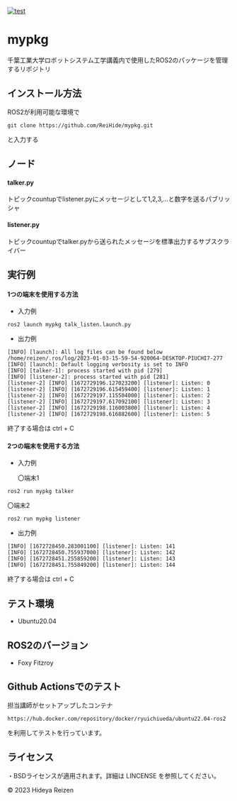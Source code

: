 
[![test](https://github.com/ReiHide/mypkg/actions/workflows/test.yml/badge.svg)](https://github.com/ReiHide/mypkg/actions/workflows/test.yml)

# mypkg
千葉工業大学ロボットシステム工学講義内で使用したROS2のパッケージを管理するリポジトリ

## インストール方法
ROS2が利用可能な環境で
~~~
git clone https://github.com/ReiHide/mypkg.git
~~~
と入力する

## ノード
#### talker.py
トピックcountupでlistener.pyにメッセージとして1,2,3,...と数字を送るパブリッシャ
#### listener.py
トピックcountupでtalker.pyから送られたメッセージを標準出力するサブスクライバー

## 実行例
#### 1つの端末を使用する方法
* 入力例
~~~
ros2 launch mypkg talk_listen.launch.py
~~~
* 出力例
~~~
[INFO] [launch]: All log files can be found below /home/reizen/.ros/log/2023-01-03-15-59-54-920064-DESKTOP-PIUCHI7-277
[INFO] [launch]: Default logging verbosity is set to INFO
[INFO] [talker-1]: process started with pid [279]
[INFO] [listener-2]: process started with pid [281]
[listener-2] [INFO] [1672729196.127023200] [listener]: Listen: 0
[listener-2] [INFO] [1672729196.615459400] [listener]: Listen: 1
[listener-2] [INFO] [1672729197.115504000] [listener]: Listen: 2
[listener-2] [INFO] [1672729197.617092100] [listener]: Listen: 3
[listener-2] [INFO] [1672729198.116003800] [listener]: Listen: 4
[listener-2] [INFO] [1672729198.616882600] [listener]: Listen: 5
~~~
終了する場合は ctrl + C
#### 2つの端末を使用する方法
* 入力例

  〇端末1
~~~
ros2 run mypkg talker
~~~
  〇端末2
~~~
ros2 run mypkg listener
~~~
* 出力例
~~~
[INFO] [1672728450.283001100] [listener]: Listen: 141
[INFO] [1672728450.755937000] [listener]: Listen: 142
[INFO] [1672728451.255859200] [listener]: Listen: 143
[INFO] [1672728451.755849200] [listener]: Listen: 144
~~~
終了する場合は ctrl + C
## テスト環境
* Ubuntu20.04

## ROS2のバージョン
* Foxy Fitzroy

## Github Actionsでのテスト
担当講師がセットアップしたコンテナ
~~~
https://hub.docker.com/repository/docker/ryuichiueda/ubuntu22.04-ros2
~~~
を利用してテストを行っています。

## ライセンス
・BSDライセンスが適用されます。詳細は LINCENSE を参照してください。

© 2023 Hideya Reizen
